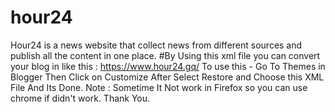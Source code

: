 # hour24
Hour24 is a news website that collect news from different sources and publish all the content in one place.
#By Using this xml file you can convert your blog in like this : https://www.hour24.gq/
To use this -
Go To Themes in Blogger
Then Click on Customize
After Select Restore and Choose this XML File 
And Its Done.
Note : Sometime It Not work in Firefox so you can use chrome if didn't work.
Thank You.
